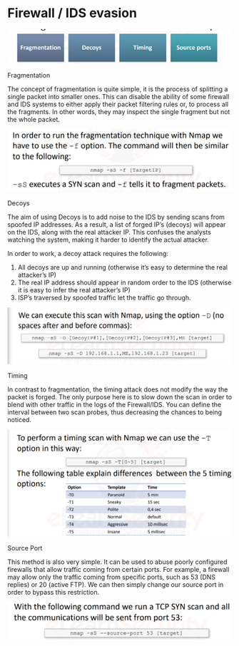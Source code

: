# Firewall / IDS evasion

![](../.gitbook/assets/image%20%28103%29.png)

Fragmentation

The concept of fragmentation is quite simple, it is the process of splitting a single packet into smaller ones. This can disable the ability of some firewall and IDS systems to either apply their packet filtering rules or, to process all the fragments. In other words, they may inspect the single fragment but not the whole packet.

![](../.gitbook/assets/image%20%28104%29.png)

Decoys

The aim of using Decoys is to add noise to the IDS by sending scans from spoofed IP addresses. As a result, a list of forged IP’s \(decoys\) will appear on the IDS, along with the real attacker IP. This confuses the analysts watching the system, making it harder to identify the actual attacker.

In order to work, a decoy attack requires the following: 

1. All decoys are up and running \(otherwise it’s easy to determine the real attacker’s IP\)
2. The real IP address should appear in random order to the IDS \(otherwise it is easy to infer the real attacker’s IP\)
3. ISP’s traversed by spoofed traffic let the traffic go through.

![](../.gitbook/assets/image%20%28105%29.png)

Timing

In contrast to fragmentation, the timing attack does not modify the way the packet is forged. The only purpose here is to slow down the scan in order to blend with other traffic in the logs of the Firewall/IDS. You can define the interval between two scan probes, thus decreasing the chances to being noticed.

![](../.gitbook/assets/image%20%28106%29.png)

Source Port

This method is also very simple. It can be used to abuse poorly configured firewalls that allow traffic coming from certain ports. For example, a firewall may allow only the traffic coming from specific ports, such as 53 \(DNS replies\) or 20 \(active FTP\). We can then simply change our source port in order to bypass this restriction.

![](../.gitbook/assets/image%20%28102%29.png)

